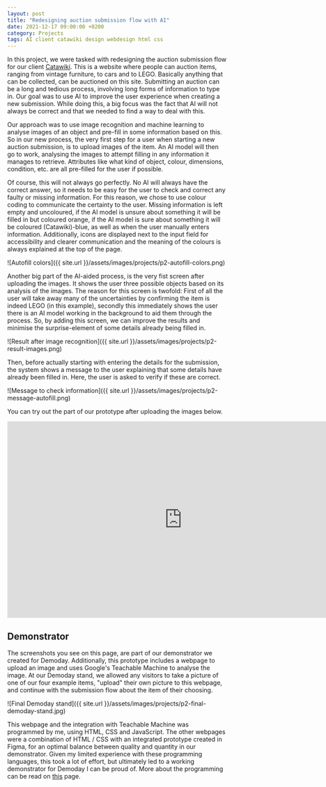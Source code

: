 ```yaml
---
layout: post
title: "Redesigning auction submission flow with AI"
date: 2021-12-17 09:00:00 +0200
category: Projects
tags: AI client catawiki design webdesign html css
---
```


In this project, we were tasked with redesigning the auction submission flow for our client [Catawiki](https://catawiki.com). This is a website where people can auction items, ranging from vintage furniture, to cars and to LEGO. Basically anything that can be collected, can be auctioned on this site. Submitting an auction can be a long and tedious process, involving long forms of information to type in. Our goal was to use AI to improve the user experience when creating a new submission. While doing this, a big focus was the fact that AI will not always be correct and that we needed to find a way to deal with this.

Our approach was to use image recognition and machine learning to analyse images of an object and pre-fill in some information based on this. So in our new process, the very first step for a user when starting a new auction submission, is to upload images of the item. An AI model will then go to work, analysing the images to attempt filling in any information it manages to retrieve. Attributes like what kind of object, colour, dimensions, condition, etc. are all pre-filled for the user if possible. 

Of course, this will not always go perfectly. No AI will always have the correct answer, so it needs to be easy for the user to check and correct any faulty or missing information. For this reason, we chose to use colour coding to communicate the certainty to the user. Missing information is left empty and uncoloured, if the AI model is unsure about something it will be filled in but coloured orange, if the AI model is sure about something it will be coloured (Catawiki)-blue, as well as when the user manually enters information. Additionally, icons are displayed next to the input field for accessibility and clearer communication and the meaning of the colours is always explained at the top of the page.

![Autofill colors]({{ site.url }}/assets/images/projects/p2-autofill-colors.png)

Another big part of the AI-aided process, is the very fist screen after uploading the images. It shows the user three possible objects based on its analysis of the images. The reason for this screen is twofold: First of all the user will take away many of the uncertainties by confirming the item is indeed LEGO (in this example), secondly this immediately shows the user there is an AI model working in the background to aid them through the process. So, by adding this screen, we can improve the results and minimise the surprise-element of some details already being filled in.

![Result after image recognition]({{ site.url }}/assets/images/projects/p2-result-images.png)

Then, before actually starting with entering the details for the submission, the system shows a message to the user explaining that some details have already been filled in. Here, the user is asked to verify if these are correct.

![Message to check information]({{ site.url }}/assets/images/projects/p2-message-autofill.png)

You can try out the part of our prototype after uploading the images below.

<iframe style="border: 1px solid rgba(0, 0, 0, 0.1);" width="800" height="450" src="https://www.figma.com/embed?embed_host=share&url=https%3A%2F%2Fwww.figma.com%2Fproto%2FHJozdTgh71x8MeeIPjL1x5%2FProject-2---Catawiki%3Fnode-id%3D959%253A2183%26starting-point-node-id%3D959%253A2181%26scaling%3Dscale-down" allowfullscreen></iframe>

## Demonstrator
The screenshots you see on this page, are part of our demonstrator we created for Demoday. Additionally, this prototype includes a webpage to upload an image and uses Google's Teachable Machine to analyse the image. At our Demoday stand, we allowed any visitors to take a picture of one of our four example items, "upload" their own picture to this webpage, and continue with the submission flow about the item of their choosing.

![Final Demoday stand]({{ site.url }}/assets/images/projects/p2-final-demoday-stand.jpg)

This webpage and the integration with Teachable Machine was programmed by me, using HTML, CSS and JavaScript. The other webpages were a combination of HTML / CSS with an integrated prototype created in Figma, for an optimal balance between quality and quantity in our demonstrator. Given my limited experience with these programming languages, this took a lot of effort, but ultimately led to a working demonstrator for Demoday I can be proud of. More about the programming can be read on [this](https://portfolio.jochem.tk/skills/2022/12/06/programming-experience.html#:~:text=multifunctional%20programming%20language.-,Project%202%3A%20Design,-In%20this%20client) page.
